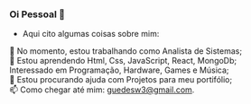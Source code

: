 ### Oi Pessoal 👋

<!--
**GwandersonL/GwandersonL** is a ✨ _special_ ✨ repository because its `README.md` (this file) appears on your GitHub profile.
-->
- Aqui cito algumas coisas sobre mim:

🔭 No momento, estou trabalhando como Analista de Sistemas;<br>
🌱 Estou aprendendo Html, Css, JavaScript, React, MongoDb;<br>
Interessado em Programação, Hardware, Games e Música;<br>
🤔 Estou procurando ajuda com Projetos para meu portifólio;<br>
📫 Como chegar até mim: guedesw3@gmail.com.<br>

<!--
👯 Estou procurando colaborar em
🤔 Estou procurando ajuda com...
💬 Pergunte-me sobre tecnol
📫 Como chegar até mim: ...
⚡ fato divertido: ...-->
